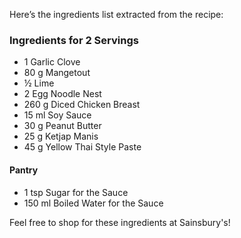Here’s the ingredients list extracted from the recipe:

### Ingredients for 2 Servings

- 1 Garlic Clove
- 80 g Mangetout
- ½ Lime
- 2 Egg Noodle Nest
- 260 g Diced Chicken Breast
- 15 ml Soy Sauce
- 30 g Peanut Butter
- 25 g Ketjap Manis
- 45 g Yellow Thai Style Paste

#### Pantry
- 1 tsp Sugar for the Sauce
- 150 ml Boiled Water for the Sauce

Feel free to shop for these ingredients at Sainsbury's!